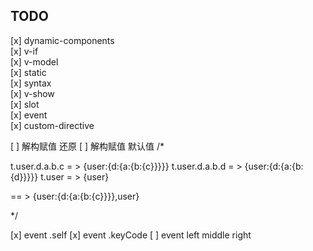 
## TODO


[x] dynamic-components   
[x] v-if    
[x] v-model  
[x] static   
[x] syntax  
[x] v-show  
[x] slot  
[x] event  
[x] custom-directive  




[ ] 解构赋值 还原
[ ] 解构赋值 默认值
/*

t.user.d.a.b.c = > {user:{d:{a:{b:{c}}}}}
t.user.d.a.b.d = > {user:{d:{a:{b:{d}}}}}
t.user = > {user}

== > {user:{d:{a:{b:{c}}}},user}

*/



[x] event .self
[x] event .keyCode
[ ] event left middle right